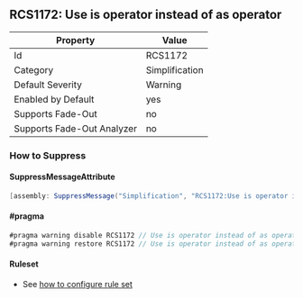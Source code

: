 ## RCS1172: Use is operator instead of as operator

Property | Value
--- | --- 
Id | RCS1172
Category | Simplification
Default Severity | Warning
Enabled by Default | yes
Supports Fade-Out | no
Supports Fade-Out Analyzer | no

### How to Suppress

#### SuppressMessageAttribute

```csharp
[assembly: SuppressMessage("Simplification", "RCS1172:Use is operator instead of as operator.", Justification = "<Pending>")]
```

#### \#pragma

```csharp
#pragma warning disable RCS1172 // Use is operator instead of as operator.
#pragma warning restore RCS1172 // Use is operator instead of as operator.
```

#### Ruleset

* See [how to configure rule set](../HowToConfigureAnalyzers.md)

